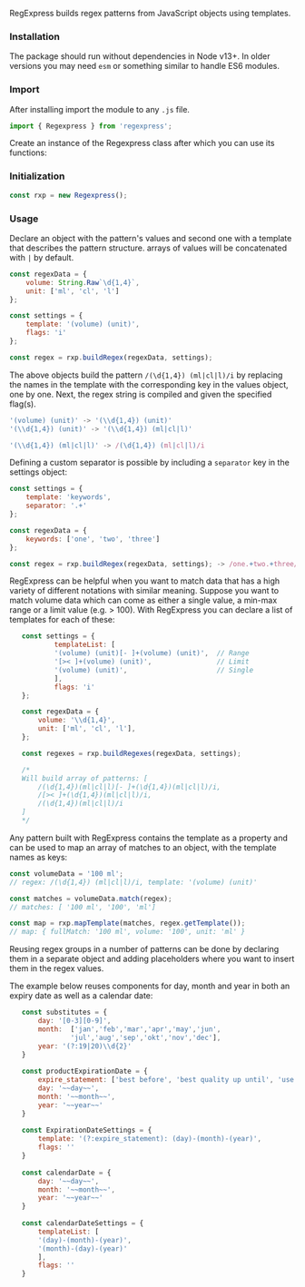 RegExpress builds regex patterns from JavaScript objects using templates.

### Installation
The package should run without dependencies in Node v13+. In older versions you may need `esm` or something similar to handle ES6 modules.

### Import
After installing import the module to any `.js` file.
```javascript
import { Regexpress } from 'regexpress';
```

Create an instance of the Regexpress class after which you can use its functions:
### Initialization
```javascript
const rxp = new Regexpress();
```

### Usage
Declare an object with the pattern's values and second one with a template that describes the pattern structure. arrays of values will be concatenated with `|` by default.

```javascript
const regexData = {
    volume: String.Raw`\d{1,4}`,
    unit: ['ml', 'cl', 'l']
};

const settings = {
    template: '(volume) (unit)',
    flags: 'i'
};

const regex = rxp.buildRegex(regexData, settings);
```

The above objects build the pattern `/(\d{1,4}) (ml|cl|l)/i` by replacing the names in the template with the corresponding key in the values object, one by one. Next, the regex string is compiled and given the specified flag(s).

```javascript
'(volume) (unit)' -> '(\\d{1,4}) (unit)'
'(\\d{1,4}) (unit)' -> '(\\d{1,4}) (ml|cl|l)'
```
```javascript
'(\\d{1,4}) (ml|cl|l)' -> /(\d{1,4}) (ml|cl|l)/i
```

Defining a custom separator is possible by including a `separator` key in the settings object:

```javascript
const settings = {
    template: 'keywords',
    separator: '.+'
};

const regexData = {
    keywords: ['one', 'two', 'three']
};

const regex = rxp.buildRegex(regexData, settings); -> /one.+two.+three/
```

RegExpress can be helpful when you want to match data that has a high variety of different notations with similar meaning. Suppose you want to match volume data which can come as either a single value, a min-max range or a limit value (e.g. > 100). With RegExpress you can declare a list of templates for each of these:

 ```javascript
    const settings = {
            templateList: [
            '(volume) (unit)[- ]+(volume) (unit)',  // Range
            '[>< ]+(volume) (unit)',                // Limit
            '(volume) (unit)',                      // Single
            ],
            flags: 'i'
    };

    const regexData = {
        volume: '\\d{1,4}',
        unit: ['ml', 'cl', 'l'],
    };

    const regexes = rxp.buildRegexes(regexData, settings);

    /* 
    Will build array of patterns: [
        /(\d{1,4})(ml|cl|l)[- ]+(\d{1,4})(ml|cl|l)/i,
        /[>< ]+(\d{1,4})(ml|cl|l)/i,
        /(\d{1,4})(ml|cl|l)/i 
    ] 
    */
```

Any pattern built with RegExpress contains the template as a property and can be used to map an array of matches to an object, with the template names as keys:

```javascript
const volumeData = '100 ml';
// regex: /(\d{1,4}) (ml|cl|l)/i, template: '(volume) (unit)'

const matches = volumeData.match(regex);
// matches: [ '100 ml', '100', 'ml']

const map = rxp.mapTemplate(matches, regex.getTemplate()); 
// map: { fullMatch: '100 ml', volume: '100', unit: 'ml' }
```

Reusing regex groups in a number of patterns can be done by declaring them in a separate object and adding placeholders where you want to insert them in the regex values.

The example below reuses components for day, month and year in both an expiry date as well as a calendar date:

 ```javascript
    const substitutes = {
        day: '[0-3][0-9]',
        month:  ['jan','feb','mar','apr','may','jun',
                'jul','aug','sep','okt','nov','dec'],
        year: '(?:19|20)\\d{2}'
    }
    
    const productExpirationDate = {
        expire_statement: ['best before', 'best quality up until', 'use before'],
        day: '~~day~~',
        month: '~~month~~',
        year: '~~year~~'
    }
    
    const ExpirationDateSettings = {
        template: '(?:expire_statement): (day)-(month)-(year)',
        flags: ''
    }
    
    const calendarDate = {
        day: '~~day~~',
        month: '~~month~~',
        year: '~~year~~'
    }
    
    const calendarDateSettings = {
        templateList: [
        '(day)-(month)-(year)',
        '(month)-(day)-(year)'
        ],
        flags: ''
    }

```
